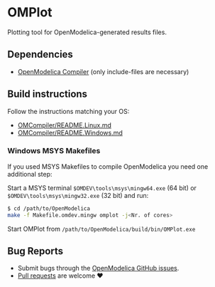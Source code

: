 # OMPlot
Plotting tool for OpenModelica-generated results files.

## Dependencies

  - [OpenModelica Compiler](../OMCompiler) (only include-files are necessary)

## Build instructions

Follow the instructions matching your OS:

  - [OMCompiler/README.Linux.md](../OMCompiler/README.Linux.md)
  - [OMCompiler/README.Windows.md](../OMCompiler/README.Windows.md)

### Windows MSYS Makefiles

If you used MSYS Makefiles to compile OpenModelica you need one additional step:

Start a MSYS terminal `$OMDEV\tools\msys\mingw64.exe` (64 bit) or
`$OMDEV\tools\msys\mingw32.exe` (32 bit) and run:

```bash
$ cd /path/to/OpenModelica
make -f Makefile.omdev.mingw omplot -j<Nr. of cores>
```
Start OMPlot from `/path/to/OpenModelica/build/bin/OMPlot.exe`

## Bug Reports

  - Submit bugs through the [OpenModelica GitHub issues](https://github.com/OpenModelica/OpenModelica/issues/new).
  - [Pull requests](https://github.com/OpenModelica/OpenModelica/pulls) are welcome ❤️
